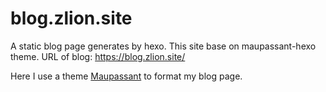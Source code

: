# blog.zlion.site
A static blog page generates by hexo. This site base on maupassant-hexo theme.   URL of blog: https://blog.zlion.site/

Here I use a theme [Maupassant](https://github.com/tufu9441/maupassant-hexo) to format my blog page. 
